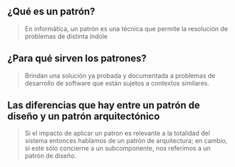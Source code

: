## ¿Qué es un patrón?
> En informática, un patrón es una técnica que permite la resolución de problemas de distinta índole
## ¿Para qué sirven los patrones?
> Brindan una solución ya probada y documentada a problemas de desarrollo de software que están sujetos a contextos similares.
## Las diferencias que hay entre un patrón de diseño y un patrón arquitectónico
> Si el impacto de aplicar un patron  es relevante a la totalidad del sistema entonces hablamos de un patrón de arquitectura; en cambio, si este sólo concierne a un subcomponente, nos referimos a un patrón de diseño.